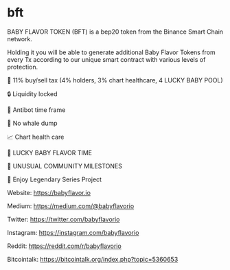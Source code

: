 # bft
BABY FLAVOR TOKEN (BFT) is a bep20 token from the Binance Smart Chain network. 

Holding it you will be able to generate additional Baby Flavor Tokens from every Tx according to our unique smart contract with various levels of protection.

🧾 11% buy/sell tax (4% holders, 3% chart healthcare, 4 LUCKY BABY POOL)

🔒 Liquidity locked

🤖 Antibot time frame

🐋 No whale dump

📈 Chart health care

🎰 LUCKY BABY FLAVOR TIME

💎 UNUSUAL COMMUNITY MILESTONES


🚁 Enjoy Legendary Series Project

Website: https://babyflavor.io

Medium: https://medium.com/@babyflavorio

Twitter: https://twitter.com/babyflavorio

Instagram: https://instagram.com/babyflavorio

Reddit: https://reddit.com/r/babyflavorio

Bitcointalk: https://bitcointalk.org/index.php?topic=5360653
